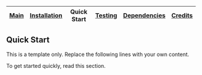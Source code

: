 
| [Main](README.md) | [Installation](installation.md) | Quick Start  | [Testing](testing.md) | [Dependencies](dependencies.md) | [Credits](credits.md) |
|------|-------|-------|--------|--------|------|

## Quick Start

This is a template only. Replace the following lines with your own content.

To get started quickly, read this section.

